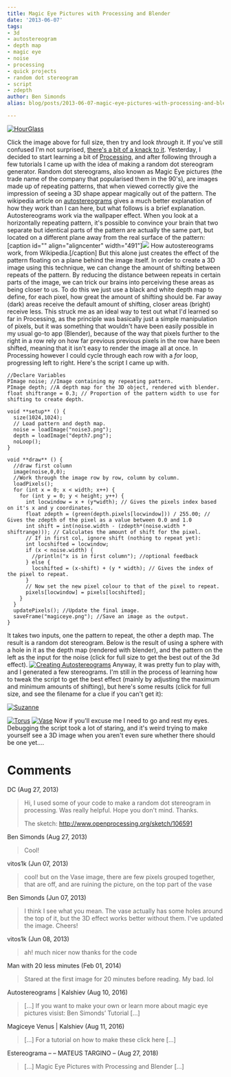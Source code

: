 ```yaml
---
title: Magic Eye Pictures with Processing and Blender
date: '2013-06-07'
tags:
- 3d
- autostereogram
- depth map
- magic eye
- noise
- processing
- quick projects
- random dot stereogram
- script
- zdepth
author: Ben Simonds
alias: blog/posts/2013-06-07-magic-eye-pictures-with-processing-and-blender

---
```


[![HourGlass](/images/old/hourglass.png?w=950)](/images/old/hourglass.png)

Click the image above for full size, then try and look _through_ it. If you've still confused I'm not surprised, [there's a bit of a knack to it](http://en.wikipedia.org/wiki/Autostereogram#Viewing_techniques). Yesterday, I decided to start learning a bit of [Processing](http://www.processing.org/), and after following through a few tutorials I came up with the idea of making a random dot stereogram generator. Random dot stereograms, also known as Magic Eye pictures (the trade name of the company that popularised them in the 90's), are images made up of repeating patterns, that when viewed correctly give the impression of seeing a 3D shape appear magically out of the pattern. The wikipedia article on [autostereograms](http://en.wikipedia.org/wiki/Autostereogram) gives a much better explanation of how they work than I can here, but what follows is a brief explanation. Autostereograms work via the wallpaper effect. When you look at a horizontally repeating pattern, it's possible to convince your brain that two separate but identical parts of the pattern are actually the same part, but located on a different plane away from the real surface of the pattern: [caption id="" align="aligncenter" width="491"][![](http://upload.wikimedia.org/wikipedia/commons/thumb/3/30/Stereogram_Tut_Eye_Trick.png/491px-Stereogram_Tut_Eye_Trick.png)](http://en.wikipedia.org/wiki/Autostereogram) How autostereograms work, from Wikipedia.[/caption] But this alone just creates the effect of the pattern floating on a plane behind the image itself. In order to create a 3D image using this technique, we can change the amount of shifting between repeats of the pattern. By reducing the distance between repeats in certain parts of the image, we can trick our brains into perceiving these areas as being closer to us. To do this we just use a black and white depth map to define, for each pixel, how great the amount of shifting should be. Far away (dark) areas receive the default amount of shifting, closer areas (bright) receive less. This struck me as an ideal way to test out what I'd learned so far in Processing, as the principle was basically just a simple manipulation of pixels, but it was something that wouldn't have been easily possible in my usual go-to app (Blender), because of the way that pixels further to the right in a row rely on how far previous previous pixels in the row have been shifted, meaning that it isn't easy to render the image all at once. In Processing however I could cycle through each row with a _for_ loop, progressing left to right. Here's the script I came up with. 
    
    
    //Declare Variables
    PImage noise; //Image containing my repeating pattern.
    PImage depth; //A depth map for the 3D object, rendered with blender.
    float shiftrange = 0.3; // Proportion of the pattern width to use for shifting to create depth.
    
    void **setup** () {
      size(1024,1024);
      // Load pattern and depth map.
      noise = loadImage("noise3.png");
      depth = loadImage("depth7.png");
      noLoop();
    }
    
    void **draw** () {
      //draw first column
      image(noise,0,0);
      //Work through the image row by row, column by column.
      loadPixels();
      for (int x = 0; x < width; x++) {
        for (int y = 0; y < height; y++) {
          int locwindow = x + (y*width); // Gives the pixels index based on it's x and y coordinates.
          float zdepth = (green(depth.pixels[locwindow])) / 255.00; // Gives the zdepth of the pixel as a value between 0.0 and 1.0
          int shift = int(noise.width - (zdepth*(noise.width * shiftrange))); // Calculates the amount of shift for the pixel.
          // If in first col, ignore shift (nothing to repeat yet):
          int locshifted = locwindow;
          if (x < noise.width) {
            //println("x is in first column"); //optional feedback
          } else {
            locshifted = (x-shift) + (y * width); // Gives the index of the pixel to repeat.
          }
          // Now set the new pixel colour to that of the pixel to repeat.
          pixels[locwindow] = pixels[locshifted];
        }
      }
      updatePixels(); //Update the final image.
      saveFrame("magiceye.png"); //Save an image as the output.
    }

It takes two inputs, one the pattern to repeat, the other a depth map. The result is a random dot stereogram. Below is the result of using a sphere with a hole in it as the depth map (rendered with blender), and the pattern on the left as the input for the noise (click for full size to get the best out of the 3d effect). [![Creating Autostereograms](/images/old/stereogrambreakdown1.png?w=950)](/images/old/stereogrambreakdown1.png) Anyway, it was pretty fun to play with, and I generated a few stereograms. I'm still in the process of learning how to tweak the script to get the best effect (mainly by adjusting the maximum and minimum amounts of shifting), but here's some results (click for full size, and see the filename for a clue if you can't get it): 

[![Suzanne](/images/old/suzanne.png?w=300)](/images/old/suzanne.png)

[![Torus](/images/old/torus.png?w=300)](/images/old/torus.png) [![Vase](/images/old/vase1.png?w=300)](/images/old/vase1.png) Now if you'll excuse me I need to go and rest my eyes. Debugging the script took a lot of staring, and it's weird trying to make yourself see a 3D image when you aren't even sure whether there should be one yet....





# Comments


DC (Aug 27, 2013)
> Hi, I used some of your code to make a random dot stereogram in processing. Was really helpful. Hope you don't mind. Thanks.
> 
> The sketch:
> http://www.openprocessing.org/sketch/106591

Ben Simonds (Aug 27, 2013)
> Cool!

vitos1k (Jun 07, 2013)
> cool! but on the Vase image, there are few pixels grouped together, that are off, and are ruining the picture, on the top part of the vase

Ben Simonds (Jun 07, 2013)
> I think I see what you mean. The vase actually has some holes around the top of it, but the 3D effect works better without them. I've updated the image. Cheers!

vitos1k (Jun 08, 2013)
> ah! much nicer now
> thanks for the code

Man with 20 less minutes (Feb 01, 2014)
> Stared at the first image for 20 minutes before reading. My bad. lol

Autostereograms | Kalshiev (Aug 10, 2016)
> [&#8230;] If you want to make your own or learn more about magic eye pictures visist: Ben Simonds&#8217; Tutorial [&#8230;]

Magiceye Venus | Kalshiev (Aug 11, 2016)
> [&#8230;] For a tutorial on how to make these click here [&#8230;]

Estereograma &#8211; &#8211; MATEUS TARGINO &#8211; (Aug 27, 2018)
> [&#8230;] Magic Eye Pictures with Processing and Blender [&#8230;]
